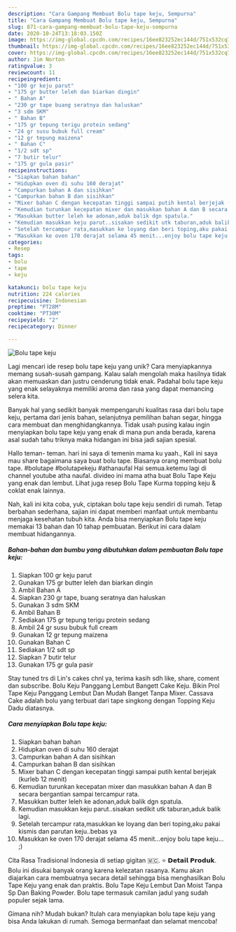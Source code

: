 ```yaml
---
description: "Cara Gampang Membuat Bolu tape keju, Sempurna"
title: "Cara Gampang Membuat Bolu tape keju, Sempurna"
slug: 871-cara-gampang-membuat-bolu-tape-keju-sempurna
date: 2020-10-24T13:18:03.150Z
image: https://img-global.cpcdn.com/recipes/16ee823252ec144d/751x532cq70/bolu-tape-keju-foto-resep-utama.jpg
thumbnail: https://img-global.cpcdn.com/recipes/16ee823252ec144d/751x532cq70/bolu-tape-keju-foto-resep-utama.jpg
cover: https://img-global.cpcdn.com/recipes/16ee823252ec144d/751x532cq70/bolu-tape-keju-foto-resep-utama.jpg
author: Jim Norton
ratingvalue: 3
reviewcount: 11
recipeingredient:
- "100 gr keju parut"
- "175 gr butter leleh dan biarkan dingin"
- " Bahan A"
- "230 gr tape buang seratnya dan haluskan"
- "3 sdm SKM"
- " Bahan B"
- "175 gr tepung terigu protein sedang"
- "24 gr susu bubuk full cream"
- "12 gr tepung maizena"
- " Bahan C"
- "1/2 sdt sp"
- "7 butir telur"
- "175 gr gula pasir"
recipeinstructions:
- "Siapkan bahan bahan"
- "Hidupkan oven di suhu 160 derajat"
- "Campurkan bahan A dan sisihkan"
- "Campurkan bahan B dan sisihkan"
- "Mixer bahan C dengan kecepatan tinggi sampai putih kental berjejak (kurleb 12 menit)"
- "Kemudian turunkan kecepatan mixer dan masukkan bahan A dan B secara bergantian sampai tercampur rata."
- "Masukkan butter leleh ke adonan,aduk balik dgn spatula."
- "Kemudian masukkan keju parut..sisakan sedikit utk taburan,aduk balik lagi."
- "Setelah tercampur rata,masukkan ke loyang dan beri toping,aku pakai kismis dan parutan keju..bebas ya"
- "Masukkan ke oven 170 derajat selama 45 menit...enjoy bolu tape keju... ;)"
categories:
- Resep
tags:
- bolu
- tape
- keju

katakunci: bolu tape keju 
nutrition: 224 calories
recipecuisine: Indonesian
preptime: "PT28M"
cooktime: "PT30M"
recipeyield: "2"
recipecategory: Dinner

---
```



![Bolu tape keju](https://img-global.cpcdn.com/recipes/16ee823252ec144d/751x532cq70/bolu-tape-keju-foto-resep-utama.jpg)

Lagi mencari ide resep bolu tape keju yang unik? Cara menyiapkannya memang susah-susah gampang. Kalau salah mengolah maka hasilnya tidak akan memuaskan dan justru cenderung tidak enak. Padahal bolu tape keju yang enak selayaknya memiliki aroma dan rasa yang dapat memancing selera kita.

Banyak hal yang sedikit banyak mempengaruhi kualitas rasa dari bolu tape keju, pertama dari jenis bahan, selanjutnya pemilihan bahan segar, hingga cara membuat dan menghidangkannya. Tidak usah pusing kalau ingin menyiapkan bolu tape keju yang enak di mana pun anda berada, karena asal sudah tahu triknya maka hidangan ini bisa jadi sajian spesial.

Hallo teman- teman. hari ini saya di temenin mama ku yaah., Kali ini saya mau share bagaimana saya buat bolu tape. Biasanya orang membuat bolu tape. #bolutape #bolutapekeju #athanaufal Hai semua.ketemu lagi di channel youtube atha naufal. divideo ini mama atha buat Bolu Tape Keju yang enak dan lembut. Lihat juga resep Bolu Tape Kurma topping keju &amp; coklat enak lainnya.


Nah, kali ini kita coba, yuk, ciptakan bolu tape keju sendiri di rumah. Tetap berbahan sederhana, sajian ini dapat memberi manfaat untuk membantu menjaga kesehatan tubuh kita. Anda bisa menyiapkan Bolu tape keju memakai 13 bahan dan 10 tahap pembuatan. Berikut ini cara dalam membuat hidangannya.

<!--inarticleads1-->

##### Bahan-bahan dan bumbu yang dibutuhkan dalam pembuatan Bolu tape keju:

1. Siapkan 100 gr keju parut
1. Gunakan 175 gr butter leleh dan biarkan dingin
1. Ambil  Bahan A
1. Siapkan 230 gr tape, buang seratnya dan haluskan
1. Gunakan 3 sdm SKM
1. Ambil  Bahan B
1. Sediakan 175 gr tepung terigu protein sedang
1. Ambil 24 gr susu bubuk full cream
1. Gunakan 12 gr tepung maizena
1. Gunakan  Bahan C
1. Sediakan 1/2 sdt sp
1. Siapkan 7 butir telur
1. Gunakan 175 gr gula pasir


Stay tuned trs di Lin&#39;s cakes chnl ya, terima kasih sdh like, share, coment dan subscribe. Bolu Keju Panggang Lembut Bangett Cake Keju. Bikin Prol Tape Keju Panggang Lembut Dan Mudah Banget Tanpa Mixer. Cassava Cake adalah bolu yang terbuat dari tape singkong dengan Topping Keju Dadu diatasnya. 

<!--inarticleads2-->

##### Cara menyiapkan Bolu tape keju:

1. Siapkan bahan bahan
1. Hidupkan oven di suhu 160 derajat
1. Campurkan bahan A dan sisihkan
1. Campurkan bahan B dan sisihkan
1. Mixer bahan C dengan kecepatan tinggi sampai putih kental berjejak (kurleb 12 menit)
1. Kemudian turunkan kecepatan mixer dan masukkan bahan A dan B secara bergantian sampai tercampur rata.
1. Masukkan butter leleh ke adonan,aduk balik dgn spatula.
1. Kemudian masukkan keju parut..sisakan sedikit utk taburan,aduk balik lagi.
1. Setelah tercampur rata,masukkan ke loyang dan beri toping,aku pakai kismis dan parutan keju..bebas ya
1. Masukkan ke oven 170 derajat selama 45 menit...enjoy bolu tape keju... ;)


Cita Rasa Tradisional Indonesia di setiap gigitan 🇲🇨. ⭐ 𝗗𝗲𝘁𝗮𝗶𝗹 𝗣𝗿𝗼𝗱𝘂𝗸. Bolu ini disukai banyak orang karena kelezatan rasanya. Kamu akan diajarkan cara membuatnya secara detail sehingga bisa menghasilkan Bolu Tape Keju yang enak dan praktis. Bolu Tape Keju Lembut Dan Moist Tanpa Sp Dan Baking Powder. Bolu tape termasuk camilan jadul yang sudah populer sejak lama. 

Gimana nih? Mudah bukan? Itulah cara menyiapkan bolu tape keju yang bisa Anda lakukan di rumah. Semoga bermanfaat dan selamat mencoba!
